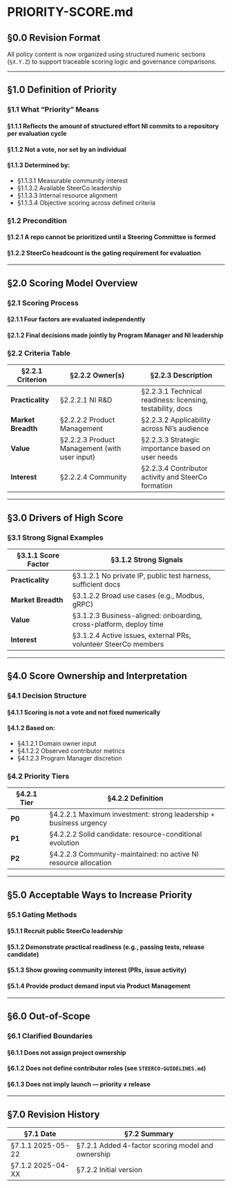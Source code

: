 # PRIORITY-SCORE.md

## §0.0 Revision Format

All policy content is now organized using structured numeric sections (`§X.Y.Z`) to support traceable scoring logic and governance comparisons.

---

## §1.0 Definition of Priority

### §1.1 What “Priority” Means

#### §1.1.1 Reflects the amount of structured effort NI commits to a repository per evaluation cycle  
#### §1.1.2 Not a vote, nor set by an individual  
#### §1.1.3 Determined by:  
- §1.1.3.1 Measurable community interest  
- §1.1.3.2 Available SteerCo leadership  
- §1.1.3.3 Internal resource alignment  
- §1.1.3.4 Objective scoring across defined criteria

### §1.2 Precondition

#### §1.2.1 A repo cannot be prioritized until a Steering Committee is formed  
#### §1.2.2 SteerCo headcount is the gating requirement for evaluation

---

## §2.0 Scoring Model Overview

### §2.1 Scoring Process

#### §2.1.1 Four factors are evaluated independently  
#### §2.1.2 Final decisions made jointly by Program Manager and NI leadership

### §2.2 Criteria Table

| §2.2.1 Criterion | §2.2.2 Owner(s) | §2.2.3 Description |
|------------------|------------------|---------------------|
| **Practicality** | §2.2.2.1 NI R&D | §2.2.3.1 Technical readiness: licensing, testability, docs |
| **Market Breadth** | §2.2.2.2 Product Management | §2.2.3.2 Applicability across NI’s audience |
| **Value** | §2.2.2.3 Product Management (with user input) | §2.2.3.3 Strategic importance based on user needs |
| **Interest** | §2.2.2.4 Community | §2.2.3.4 Contributor activity and SteerCo formation |

---

## §3.0 Drivers of High Score

### §3.1 Strong Signal Examples

| §3.1.1 Score Factor | §3.1.2 Strong Signals |
|---------------------|------------------------|
| **Practicality** | §3.1.2.1 No private IP, public test harness, sufficient docs |
| **Market Breadth** | §3.1.2.2 Broad use cases (e.g., Modbus, gRPC) |
| **Value** | §3.1.2.3 Business-aligned: onboarding, cross-platform, deploy time |
| **Interest** | §3.1.2.4 Active issues, external PRs, volunteer SteerCo members |

---

## §4.0 Score Ownership and Interpretation

### §4.1 Decision Structure

#### §4.1.1 Scoring is not a vote and not fixed numerically  
#### §4.1.2 Based on:  
- §4.1.2.1 Domain owner input  
- §4.1.2.2 Observed contributor metrics  
- §4.1.2.3 Program Manager discretion

### §4.2 Priority Tiers

| §4.2.1 Tier | §4.2.2 Definition |
|------------|-------------------|
| **P0** | §4.2.2.1 Maximum investment: strong leadership + business urgency |
| **P1** | §4.2.2.2 Solid candidate: resource-conditional evolution |
| **P2** | §4.2.2.3 Community-maintained: no active NI resource allocation |

---

## §5.0 Acceptable Ways to Increase Priority

### §5.1 Gating Methods

#### §5.1.1 Recruit public SteerCo leadership  
#### §5.1.2 Demonstrate practical readiness (e.g., passing tests, release candidate)  
#### §5.1.3 Show growing community interest (PRs, issue activity)  
#### §5.1.4 Provide product demand input via Product Management

---

## §6.0 Out-of-Scope

### §6.1 Clarified Boundaries

#### §6.1.1 Does not assign project ownership  
#### §6.1.2 Does not define contributor roles (see `STEERCO-GUIDELINES.md`)  
#### §6.1.3 Does not imply launch — priority ≠ release

---

## §7.0 Revision History

| §7.1 Date | §7.2 Summary |
|-----------|--------------|
| §7.1.1 2025-05-22 | §7.2.1 Added 4-factor scoring model and ownership |
| §7.1.2 2025-04-XX | §7.2.2 Initial version |
